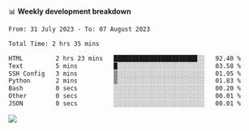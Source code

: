 📊 **Weekly development breakdown**
<!--START_SECTION:waka-->

```txt
From: 31 July 2023 - To: 07 August 2023

Total Time: 2 hrs 35 mins

HTML         2 hrs 23 mins   ███████████████████████░░   92.40 %
Text         5 mins          █░░░░░░░░░░░░░░░░░░░░░░░░   03.58 %
SSH Config   3 mins          ▒░░░░░░░░░░░░░░░░░░░░░░░░   01.95 %
Python       2 mins          ▒░░░░░░░░░░░░░░░░░░░░░░░░   01.83 %
Bash         0 secs          ░░░░░░░░░░░░░░░░░░░░░░░░░   00.20 %
Other        0 secs          ░░░░░░░░░░░░░░░░░░░░░░░░░   00.01 %
JSON         0 secs          ░░░░░░░░░░░░░░░░░░░░░░░░░   00.01 %
```

<!--END_SECTION:waka-->
![](https://komarev.com/ghpvc/?username=callanwu)
